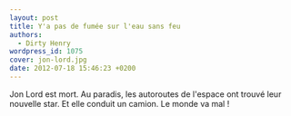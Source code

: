 ```yaml
---
layout: post
title: Y'a pas de fumée sur l'eau sans feu
authors:
  - Dirty Henry
wordpress_id: 1075
cover: jon-lord.jpg
date: 2012-07-18 15:46:23 +0200
---
```


Jon Lord est mort. Au paradis, les autoroutes de l'espace ont trouvé leur
nouvelle star. Et elle conduit un camion. Le monde va mal !
